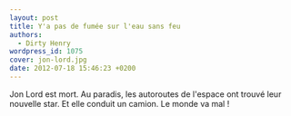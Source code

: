 ```yaml
---
layout: post
title: Y'a pas de fumée sur l'eau sans feu
authors:
  - Dirty Henry
wordpress_id: 1075
cover: jon-lord.jpg
date: 2012-07-18 15:46:23 +0200
---
```


Jon Lord est mort. Au paradis, les autoroutes de l'espace ont trouvé leur
nouvelle star. Et elle conduit un camion. Le monde va mal !
